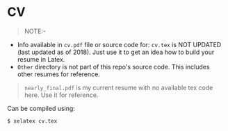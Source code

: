 # CV 

> NOTE:- 
* Info available in `cv.pdf` file or source code for: `cv.tex` is NOT UPDATED (last updated as of 2018). Just use it to get an idea how to build your resume in Latex.
* `Other` directory is not part of this repo's source code. This includes other resumes for reference. 

>`nearly_final.pdf` is my current resume with no available tex code here. Use it for reference.

Can be compiled using:

```shell
$ xelatex cv.tex
```
